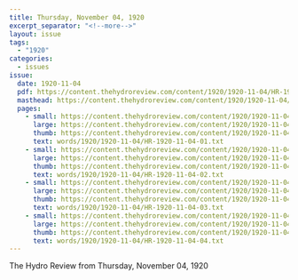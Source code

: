 ```yaml
---
title: Thursday, November 04, 1920
excerpt_separator: "<!--more-->"
layout: issue
tags:
  - "1920"
categories:
  - issues
issue:
  date: 1920-11-04
  pdf: https://content.thehydroreview.com/content/1920/1920-11-04/HR-1920-11-04.pdf
  masthead: https://content.thehydroreview.com/content/1920/1920-11-04/masthead/HR-1920-11-04.jpg
  pages:
    - small: https://content.thehydroreview.com/content/1920/1920-11-04/small/HR-1920-11-04-01.jpg
      large: https://content.thehydroreview.com/content/1920/1920-11-04/large/HR-1920-11-04-01.jpg
      thumb: https://content.thehydroreview.com/content/1920/1920-11-04/thumbnails/HR-1920-11-04-01.jpg
      text: words/1920/1920-11-04/HR-1920-11-04-01.txt
    - small: https://content.thehydroreview.com/content/1920/1920-11-04/small/HR-1920-11-04-02.jpg
      large: https://content.thehydroreview.com/content/1920/1920-11-04/large/HR-1920-11-04-02.jpg
      thumb: https://content.thehydroreview.com/content/1920/1920-11-04/thumbnails/HR-1920-11-04-02.jpg
      text: words/1920/1920-11-04/HR-1920-11-04-02.txt
    - small: https://content.thehydroreview.com/content/1920/1920-11-04/small/HR-1920-11-04-03.jpg
      large: https://content.thehydroreview.com/content/1920/1920-11-04/large/HR-1920-11-04-03.jpg
      thumb: https://content.thehydroreview.com/content/1920/1920-11-04/thumbnails/HR-1920-11-04-03.jpg
      text: words/1920/1920-11-04/HR-1920-11-04-03.txt
    - small: https://content.thehydroreview.com/content/1920/1920-11-04/small/HR-1920-11-04-04.jpg
      large: https://content.thehydroreview.com/content/1920/1920-11-04/large/HR-1920-11-04-04.jpg
      thumb: https://content.thehydroreview.com/content/1920/1920-11-04/thumbnails/HR-1920-11-04-04.jpg
      text: words/1920/1920-11-04/HR-1920-11-04-04.txt
---
```


The Hydro Review from Thursday, November 04, 1920

<!--more-->

